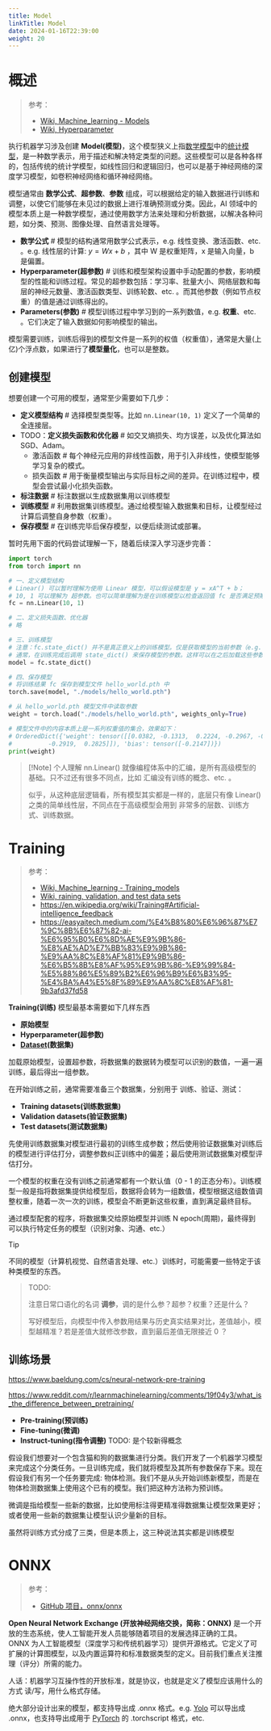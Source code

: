```yaml
---
title: Model
linkTitle: Model
date: 2024-01-16T22:39:00
weight: 20
---
```


# 概述

> 参考：
>
> - [Wiki, Machine_learning - Models](https://en.wikipedia.org/wiki/Machine_learning#Models)
> - [Wiki, Hyperparameter](https://en.wikipedia.org/wiki/Hyperparameter_(machine_learning))

执行机器学习涉及创建 **Model(模型)**，这个模型狭义上指[数学模型](https://en.wikipedia.org/wiki/Mathematical_model)中的[统计模型](https://en.wikipedia.org/wiki/Statistical_model)，是一种数学表示，用于描述和解决特定类型的问题。这些模型可以是各种各样的，包括传统的统计学模型，如线性回归和逻辑回归，也可以是基于神经网络的深度学习模型，如卷积神经网络和循环神经网络。

模型通常由 **数学公式**、**超参数**、**参数** 组成，可以根据给定的输入数据进行训练和调整，以使它们能够在未见过的数据上进行准确预测或分类。因此，AI 领域中的模型本质上是一种数学模型，通过使用数学方法来处理和分析数据，以解决各种问题，如分类、预测、图像处理、自然语言处理等。

- **数学公式** # 模型的结构通常用数学公式表示，e.g. 线性变换、激活函数、etc. 。e.g. 线性层的计算: $y = Wx + b$ ，其中 W 是权重矩阵，x 是输入向量，b 是偏置。
- **Hyperparameter(超参数)** # 训练和模型架构设置中手动配置的参数，影响模型的性能和训练过程。常见的超参数包括：学习率、批量大小、网络层数和每层的神经元数量、激活函数类型、训练轮数、etc. 。而其他参数（例如节点权重）的值是通过训练得出的。
- **Parameters(参数)** # 模型训练过程中学习到的一系列数值，e.g. **权重**、etc. 。它们决定了输入数据如何影响模型的输出。

模型需要训练，训练后得到的模型文件是一系列的权值（权重值），通常是大量(上亿)个浮点数，如果进行了**模型量化**，也可以是整数。

## 创建模型

想要创建一个可用的模型，通常至少需要如下几步：

- **定义模型结构** # 选择模型类型等。比如 `nn.Linear(10, 1)` 定义了一个简单的全连接层。
- TODO：**定义损失函数和优化器** # 如交叉熵损失、均方误差，以及优化算法如 SGD、Adam。
  - 激活函数 # 每个神经元应用的非线性函数，用于引入非线性，使模型能够学习复杂的模式。
  - 损失函数 # 用于衡量模型输出与实际目标之间的差异。在训练过程中，模型会尝试最小化损失函数。
- **标注数据** # 标注数据以生成数据集用以训练模型
- **训练模型** # 利用数据集训练模型。通过给模型输入数据集和目标，让模型经过计算后调整自身参数（权重）。
- **保存模型** # 在训练完毕后保存模型，以便后续测试或部署。

暂时先用下面的代码尝试理解一下，随着后续深入学习逐步完善：

```python
import torch
from torch import nn

# 一、定义模型结构
# Linear() 可以暂时理解为使用 Linear 模型，可以假设模型是 y = xA^T + b；
# 10, 1 可以理解为 超参数。也可以简单理解为是在训练模型以检查返回值 fc 是否满足预期
fc = nn.Linear(10, 1)

# 二、定义损失函数、优化器
# 略

# 三、训练模型
# 注意：fc.state_dict() 并不是真正意义上的训练模型。仅是获取模型的当前参数（e.g. 权重值、etc.）这些参数可能是刚初始化的（随机值），也可能是已经训练过的。
# 通常，在训练完成后调用 state_dict() 来保存模型的参数。这样可以在之后加载这些参数，继续训练或进行推理。
model = fc.state_dict()

# 四、保存模型
# 将训练结果 fc 保存到模型文件 hello_world.pth 中
torch.save(model, "./models/hello_world.pth")

# 从 hello_world.pth 模型文件中读取参数
weight = torch.load("./models/hello_world.pth", weights_only=True)

# 模型文件中的内容本质上是一系列权重值的集合，效果如下：
# OrderedDict({'weight': tensor([[0.0382, -0.1313,  0.2224, -0.2967, -0.2892, -0.2951,  0.0455, -0.0702,
#          -0.2919,  0.2825]]), 'bias': tensor([-0.2147])})
print(weight)
```

> [!Note] 个人理解
> nn.Linear() 就像编程体系中的汇编，是所有高级模型的基础。只不过还有很多不同点，比如 汇编没有训练的概念、etc. 。
>
> 似乎，从这种底层逻辑看，所有模型其实都是一样的，底层只有像 Linear() 之类的简单线性层，不同点在于高级模型会用到 非常多的层数、训练方式、训练数据。

# Training

> 参考：
>
> - [Wiki, Machine_learning - Training_models](https://en.wikipedia.org/wiki/Machine_learning#Training_models)
> - [Wiki, raining, validation, and test data sets](https://en.wikipedia.org/wiki/Training,_validation,_and_test_data_sets)
> - https://en.wikipedia.org/wiki/Training#Artificial-intelligence_feedback
> - https://easyaitech.medium.com/%E4%B8%80%E6%96%87%E7%9C%8B%E6%87%82-ai-%E6%95%B0%E6%8D%AE%E9%9B%86-%E8%AE%AD%E7%BB%83%E9%9B%86-%E9%AA%8C%E8%AF%81%E9%9B%86-%E6%B5%8B%E8%AF%95%E9%9B%86-%E9%99%84-%E5%88%86%E5%89%B2%E6%96%B9%E6%B3%95-%E4%BA%A4%E5%8F%89%E9%AA%8C%E8%AF%81-9b3afd37fd58

**Training(训练)** 模型最基本需要如下几样东西

- **原始模型**
- **Hyperparameter(超参数)**
- **[Dataset](/docs/12.AI/机器学习/Dataset.md)(数据集)**

加载原始模型，设置超参数，将数据集的数据转为模型可以识别的数值，一遍一遍训练，最后得出一组参数。

在开始训练之前，通常需要准备三个数据集，分别用于 训练、验证、测试：

- **Training datasets(训练数据集)**
- **Validation datasets(验证数据集)**
- **Test datasets(测试数据集)**

先使用训练数据集对模型进行最初的训练生成参数；然后使用验证数据集对训练后的模型进行评估打分，调整参数纠正训练中的偏差；最后使用测试数据集对模型评估打分。

一个模型的权重在没有训练之前通常都有一个默认值（0 - 1 的正态分布）。训练模型一般是指将数据集提供给模型后，数据将会转为一组数值，模型根据这组数值调整权重，随着一次一次的训练，模型会不断更新这些权重，直到满足最终目标。

通过模型配套的程序，将数据集交给原始模型并训练 N epoch(周期)，最终得到可以执行特定任务的模型（识别对象、沟通、etc.）

> [!Tip]
> 不同的模型（计算机视觉、自然语言处理、etc.）训练时，可能需要一些特定于该种类模型的东西。

> TODO:
>
> 注意日常口语化的名词 **调参**，调的是什么参？超参？权重？还是什么？
>
> 写好模型后，向模型中传入参数用结果与历史真实结果对比，差值越小，模型越精准？若是差值大就修改参数，直到最后差值无限接近 0 ？

## 训练场景

https://www.baeldung.com/cs/neural-network-pre-training

https://www.reddit.com/r/learnmachinelearning/comments/19f04y3/what_is_the_difference_between_pretraining/

- **Pre-training(预训练)**
- **Fine-tuning(微调)**
- **Instruct-tuning(指令调整)** TODO: 是个较新得概念

假设我们想要对一个包含猫和狗的数据集进行分类。我们开发了一个机器学习模型来完成这个分类任务。一旦训练完成，我们就将模型及其所有参数保存下来。现在假设我们有另一个任务要完成: 物体检测。我们不是从头开始训练新模型，而是在物体检测数据集上使用这个已有的模型。我们把这种方法称为预训练。

微调是指给模型一些新的数据，比如使用标注得更精准得数据集让模型效果更好；或者使用一些新的数据集让模型认识少量新的目标。

虽然将训练方式分成了三类，但是本质上，这三种说法其实都是训练模型

# ONNX

> 参考：
>
> - [GitHub 项目，onnx/onnx](https://github.com/onnx/onnx)

**Open Neural Network Exchange (开放神经网络交换，简称：ONNX)** 是一个开放的生态系统，使人工智能开发人员能够随着项目的发展选择正确的工具。 ONNX 为人工智能模型（深度学习和传统机器学习）提供开源格式。它定义了可扩展的计算图模型，以及内置运算符和标准数据类型的定义。目前我们重点关注推理（评分）所需的能力。

人话：机器学习互操作性的开放标准，就是协议，也就是定义了模型应该用什么的方式 读/写，用什么格式存储。

绝大部分设计出来的模型，都支持导出成 .onnx 格式。e.g. [Yolo](docs/12.AI/AI%20Projects/Yolo.md) 可以导出成 .onnx，也支持导出成用于 [PyTorch](docs/12.AI/机器学习/PyTorch.md) 的 .torchscript 格式，etc. 
